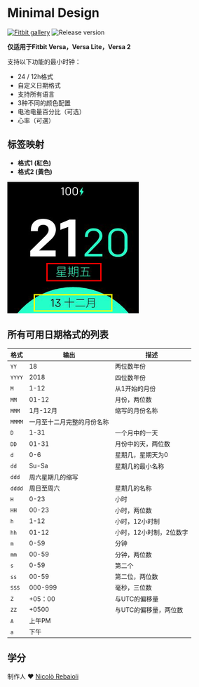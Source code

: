 # Minimal Design
[![Fitbit gallery](https://img.shields.io/badge/Fitbit%20gallery-%2300B0B9?style=flat-square&logo=fitbit&logoColor=white)](https://gallery.fitbit.com/details/0f2f12b5-482e-4882-a733-d6687a0f1413)
![Release version](https://img.shields.io/github/v/release/Samurai016/Minimal-Design?style=flat-square)

**仅适用于Fitbit Versa，Versa Lite，Versa 2**

支持以下功能的最小时钟：
- 24 / 12h格式
- 自定义日期格式
- 支持所有语言
- 3种不同的颜色配置
- 电池电量百分比（可选）
- 心率（可選）

## 标签映射

- **格式1 (紅色)** 
- **格式2 (黃色)** 

![标签映射](labels.png)

## 所有可用日期格式的列表
|格式|输出|描述
| ------ | ---------------- | ------------------------------------- |
| `YY` | 18 |两位数年份|
| `YYYY` | 2018 |四位数年份|
| `M` | 1-12 |从1开始的月份|
| `MM` | 01-12 |月份，两位数|
| `MMM` | 1月-12月|缩写的月份名称|
| `MMMM` |一月至十二月完整的月份名称|
| `D` | 1-31 |一个月中的一天|
| `DD` | 01-31 |月份中的天，两位数|
| `d` | 0-6 |星期几，星期天为0 |
| `dd` | Su-Sa |星期几的最小名称|
| `ddd` |周六星期几的缩写|
| `dddd` |周日至周六|星期几的名称|
| `H` | 0-23 |小时
| `HH` | 00-23 |小时，两位数|
| `h` | 1-12 |小时，12小时制|
| `hh` | 01-12 |小时，12小时制，2位数字|
| `m` | 0-59 |分钟
| `mm` |00-59 |分钟，两位数|
| `s` | 0-59 |第二个
| `ss` | 00-59 |第二位，两位数|
| `SSS` | 000-999 |毫秒，三位数|
| `Z` | +05：00 |与UTC的偏移量|
| `ZZ` | +0500 |与UTC的偏移量，两位数|
| `A` |上午PM | |
| `a` |下午| |

## 学分
制作人 :heart: [Nicolò Rebaioli](https://www.rebaioli.altervista.org)